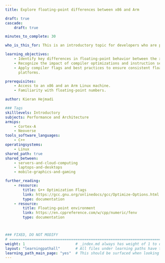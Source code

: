 ```yaml
---
title: Explore floating-point differences between x86 and Arm

draft: true
cascade:
    draft: true

minutes_to_complete: 30

who_is_this_for: This is an introductory topic for developers who are porting applications from x86 to Arm and want to understand how floating-point behavior differs between these architectures - particularly in the context of numerical consistency, performance, and debugging subtle bugs.

learning_objectives: 
    - Identify key differences in floating-point behavior between the x86 and Arm architectures. 
    - Recognize the impact of compiler optimizations and instruction sets on floating-point results.
    - Apply compiler flags and best practices to ensure consistent floating-point behavior across 
      platforms.

prerequisites:
    - Access to an x86 and an Arm Linux machine.
    - Familiarity with floating-point numbers.

author: Kieran Hejmadi

### Tags
skilllevels: Introductory
subjects: Performance and Architecture
armips:
    - Cortex-A
    - Neoverse
tools_software_languages:
    - C++
operatingsystems:
    - Linux
shared_path: true
shared_between:
    - servers-and-cloud-computing
    - laptops-and-desktops
    - mobile-graphics-and-gaming

further_reading:
    - resource:
        title: G++ Optimization Flags 
        link: https://gcc.gnu.org/onlinedocs/gcc/Optimize-Options.html
        type: documentation
    - resource:
        title: Floating-point environment
        link: https://en.cppreference.com/w/cpp/numeric/fenv
        type: documentation



### FIXED, DO NOT MODIFY
# ================================================================================
weight: 1                       # _index.md always has weight of 1 to order correctly
layout: "learningpathall"       # All files under learning paths have this same wrapper
learning_path_main_page: "yes"  # This should be surfaced when looking for related content. Only set for _index.md of learning path content.
---
```

